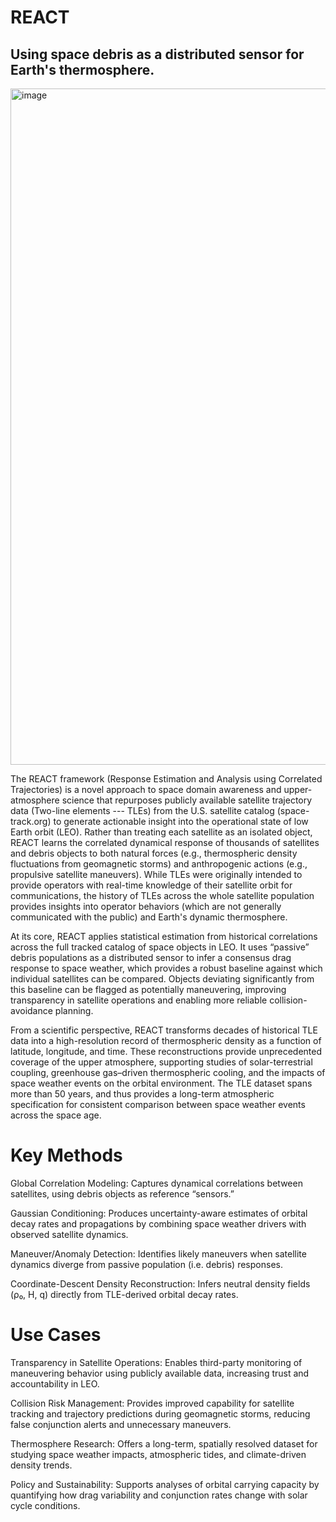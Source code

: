 # REACT
## Using space debris as a distributed sensor for Earth's thermosphere.

<img width="2368" height="1082" alt="image" src="https://github.com/user-attachments/assets/9729d976-934d-4cc4-bacb-e8a75aa01eee" />

The REACT framework (Response Estimation and Analysis using Correlated Trajectories) is a novel approach to space domain awareness and upper-atmosphere science that repurposes publicly available satellite trajectory data (Two-line elements --- TLEs) from the U.S. satellite catalog (space-track.org) to generate actionable insight into the operational state of low Earth orbit (LEO). Rather than treating each satellite as an isolated object, REACT learns the correlated dynamical response of thousands of satellites and debris objects to both natural forces (e.g., thermospheric density fluctuations from geomagnetic storms) and anthropogenic actions (e.g., propulsive satellite maneuvers). While TLEs were originally intended to provide operators with real-time knowledge of their satellite orbit for communications, the history of TLEs across the whole satellite population provides insights into operator behaviors (which are not generally communicated with the public) and Earth's dynamic thermosphere. 

At its core, REACT applies statistical estimation from historical correlations across the full tracked catalog of space objects in LEO. It uses “passive” debris populations as a distributed sensor to infer a consensus drag response to space weather, which provides a robust baseline against which individual satellites can be compared. Objects deviating significantly from this baseline can be flagged as potentially maneuvering, improving transparency in satellite operations and enabling more reliable collision-avoidance planning.

From a scientific perspective, REACT transforms decades of historical TLE data into a high-resolution record of thermospheric density as a function of latitude, longitude, and time. These reconstructions provide unprecedented coverage of the upper atmosphere, supporting studies of solar-terrestrial coupling, greenhouse gas–driven thermospheric cooling, and the impacts of space weather events on the orbital environment. The TLE dataset spans more than 50 years, and thus provides a long-term atmospheric specification for consistent comparison between space weather events across the space age. 

# Key Methods
Global Correlation Modeling: Captures dynamical correlations between satellites, using debris objects as reference “sensors.”

Gaussian Conditioning: Produces uncertainty-aware estimates of orbital decay rates and propagations by combining space weather drivers with observed satellite dynamics.

Maneuver/Anomaly Detection: Identifies likely maneuvers when satellite dynamics diverge from passive population (i.e. debris) responses.

Coordinate-Descent Density Reconstruction: Infers neutral density fields (ρ₀, H, q) directly from TLE-derived orbital decay rates.


# Use Cases
Transparency in Satellite Operations: Enables third-party monitoring of maneuvering behavior using publicly available data, increasing trust and accountability in LEO.

Collision Risk Management: Provides improved capability for satellite tracking and trajectory predictions during geomagnetic storms, reducing false conjunction alerts and unnecessary maneuvers.

Thermosphere Research: Offers a long-term, spatially resolved dataset for studying space weather impacts, atmospheric tides, and climate-driven density trends.

Policy and Sustainability: Supports analyses of orbital carrying capacity by quantifying how drag variability and conjunction rates change with solar cycle conditions.
